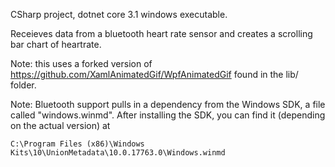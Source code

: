 CSharp project, dotnet core 3.1 windows executable.

Receieves data from a bluetooth heart rate sensor and creates a scrolling bar chart of heartrate.

Note: this uses a forked version of https://github.com/XamlAnimatedGif/WpfAnimatedGif found in the lib/ folder.

Note: Bluetooth support pulls in a dependency from the Windows SDK, a file called "windows.winmd". After installing the SDK, you can find it (depending on the actual version) at

    C:\Program Files (x86)\Windows Kits\10\UnionMetadata\10.0.17763.0\Windows.winmd
